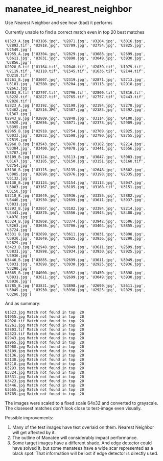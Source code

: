 # manatee_id_nearest_neighbor
Use Nearest Neighbor and see how (bad) it performs

Currently unable to find a correct match even in top 20 best matches

```
U1523_A.jpg ['U3186.jpg', 'U2871.jpg', 'U3204.jpg', 'U3016.jpg', 'U2892.tif', 'U2918.jpg', 'U2709.jpg', 'U2754.jpg', 'U2825.jpg', 'U2549.jpg']
U1955_A.jpg ['U3304.jpg', 'U2829.jpg', 'U3688.jpg', 'U2699.jpg', 'U3611.jpg', 'U3831.jpg', 'U3898.jpg', 'U3049.jpg', 'U3930.jpg', 'U3856.jpg']
U2028_B.tif ['U1164.tif', 'U2040.tif', 'U2039.tif', 'U1079.tif', 'U2119.tif', 'U2110.tif', 'U1545.tif', 'U1636.tif', 'U2144.tif', 'DU218.tif']
U2261_B.jpg ['U3007.jpg', 'U2319.jpg', 'U2871.jpg', 'U2713.jpg', 'U3181.jpg', 'U2580.jpg', 'U3204.jpg', 'U3113.jpg', 'U2918.jpg', 'U2663.jpg']
U2803_B.tif ['U2797.tif', 'U2796.tif', 'U2800.tif', 'U2816.tif', 'U3228.tif', 'U2827.tif', 'U2765.tif', 'U2757.tif', 'U2443.tif', 'U2828.tif']
U2823_A.jpg ['U2192.jpg', 'U2198.jpg', 'U2194.jpg', 'U2278.jpg', 'U2402.jpg', 'U2516.JPG', 'U2387.jpg', 'U2385.jpg', 'U2392.jpg', 'U1367.jpg']
U2943_B.jpg ['U2809.jpg', 'U2848.jpg', 'U3114.jpg', 'U4100.jpg', 'U3920.jpg', 'U2656.jpg', 'U3071.jpg', 'U2373.jpg', 'U2909.jpg', 'U3395.jpg']
U2965_B.jpg ['U2918.jpg', 'U2754.jpg', 'U2709.jpg', 'U2825.jpg', 'U3033.jpg', 'U2932.jpg', 'U2598.jpg', 'U2790.jpg', 'U2755.jpg', 'U2519.jpg']
U2968_B.jpg ['U3943.jpg', 'U3870.jpg', 'U3182.jpg', 'U2214.jpg', 'U3384.jpg', 'U3400.jpg', 'U4078.jpg', 'U3441.jpg', 'U3556.jpg', 'U3787.jpg']
U3109_B.jpg ['U3124.jpg', 'U3113.jpg', 'U3047.jpg', 'U3083.jpg', 'U3167.jpg', 'U3185.jpg', 'U3150.jpg', 'U3151.jpg', 'U3168.tif', 'U2754.jpg']
U3136_B.jpg ['U3115.jpg', 'U3135.jpg', 'U2648.jpg', 'U3602.jpg', 'U3085.jpg', 'U2698.jpg', 'U2976.jpg', 'U3198.jpg', 'U2335.jpg', 'U3132.jpg']
U3138_B.jpg ['U3124.jpg', 'U3154.jpg', 'U3113.jpg', 'U3047.jpg', 'U3083.jpg', 'U3167.jpg', 'U3185.jpg', 'U3168.tif', 'U3151.jpg', 'U3150.jpg']
U3218_B.jpg ['U3049.jpg', 'U3936.jpg', 'U3355.jpg', 'U2882.jpg', 'U3440.jpg', 'U3930.jpg', 'U2699.jpg', 'U3611.jpg', 'U3937.jpg', 'U3831.jpg']
U3293_B.jpg ['U3867.jpg', 'U3182.jpg', 'U3384.jpg', 'U2214.jpg', 'U3441.jpg', 'U3870.jpg', 'U3556.jpg', 'U3943.jpg', 'U3400.jpg', 'U4078.jpg']
U3324_B.jpg ['U3868.jpg', 'U3374.jpg', 'U3942.jpg', 'U3506.jpg', 'U3263.jpg', 'U3636.jpg', 'U3706.jpg', 'U3404.jpg', 'U3855.jpg', 'U3724.jpg']
U3331_B.jpg ['U2699.jpg', 'U3611.jpg', 'U3831.jpg', 'U3898.jpg', 'U3930.jpg', 'U3049.jpg', 'U2925.jpg', 'U3936.jpg', 'U3290.jpg', 'U2829.jpg']
U3423_B.jpg ['U2948.jpg', 'U3049.jpg', 'U3611.jpg', 'U2699.jpg', 'U3831.jpg', 'U3898.jpg', 'U2934.jpg', 'U3930.jpg', 'U2925.jpg', 'U3936.jpg']
U3446_B.jpg ['U3885.jpg', 'U2699.jpg', 'U3611.jpg', 'U3049.jpg', 'U3831.jpg', 'U3898.jpg', 'U3930.jpg', 'U2925.jpg', 'U3936.jpg', 'U3290.jpg']
U3665_B.jpg ['U4000.jpg', 'U3952.jpg', 'U3450.jpg', 'U3898.jpg', 'U3831.jpg', 'U3611.jpg', 'U2699.jpg', 'U3049.jpg', 'U3930.jpg', 'U3936.jpg']
U3785_B.jpg ['U3831.jpg', 'U3898.jpg', 'U2699.jpg', 'U3611.jpg', 'U3049.jpg', 'U3930.jpg', 'U3936.jpg', 'U2925.jpg', 'U2829.jpg', 'U3290.jpg']
```


And as summary:
```
U1523.jpg Match not found in top  20
U1955.jpg Match not found in top  20
U2028.tif Match not found in top  20
U2261.jpg Match not found in top  20
U2803.tif Match not found in top  20
U2823.tif Match not found in top  20
U2943.jpg Match not found in top  20
U2965.jpg Match not found in top  20
U2968.jpg Match not found in top  20
U3109.jpg Match not found in top  20
U3136.jpg Match not found in top  20
U3138.jpg Match not found in top  20
U3218.jpg Match not found in top  20
U3293.jpg Match not found in top  20
U3324.jpg Match not found in top  20
U3331.jpg Match not found in top  20
U3423.jpg Match not found in top  20
U3446.jpg Match not found in top  20
U3665.jpg Match not found in top  20
U3785.jpg Match not found in top  20
```

The images were scaled to a fixed scale 64x32 and converted to grayscale. The closesest matches don't look close to test-image even visually.

Possible improvements:
1) Many of the test images have text overlaid on them. Nearest Neighbor will get affected by it.
2) The outline of Manatee will considerably impact performance.
3) Some target images have a different shade. And edge detector could have solved it, but some manatees have a wide scar represented as a black spot. That information will be lost if edge detector is directly used.

